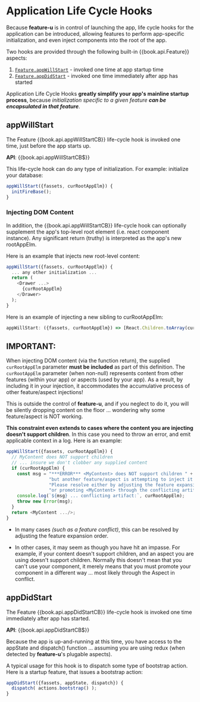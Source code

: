 # Application Life Cycle Hooks

Because **feature-u** is in control of launching the app, life cycle
hooks for the application can be introduced, allowing features to
perform app-specific initialization, and even inject components into
the root of the app.

Two hooks are provided through the following built-in
{{book.api.Feature}} aspects:

1. [`Feature.appWillStart`](#appwillstart) - invoked one time at app startup time
2. [`Feature.appDidStart`](#appdidstart)   - invoked one time immediately after app has started

Application Life Cycle Hooks **greatly simplify your app's mainline
startup process**, because _initialization specific to a given feature
**can be encapsulated in that feature**_.


## appWillStart

The Feature {{book.api.appWillStartCB}} life-cycle hook is invoked one
time, just before the app starts up.

**API**: {{book.api.appWillStartCB$}}

This life-cycle hook can do any type of initialization.  For example:
initialize your database:

```js
appWillStart({fassets, curRootAppElm}) {
  initFireBase();
}
```

### Injecting DOM Content

In addition, the {{book.api.appWillStartCB}} life-cycle hook can
optionally supplement the app's top-level root element (i.e. react
component instance).  Any significant return (truthy) is interpreted
as the app's new rootAppElm.

Here is an example that injects new root-level content:

```js
appWillStart({fassets, curRootAppElm}) {
  ... any other initialization ...
  return (
    <Drawer ...>
      {curRootAppElm}
    </Drawer>
  );
}
```

Here is an example of injecting a new sibling to curRootAppElm:
```js
appWillStart: ({fassets, curRootAppElm}) => [React.Children.toArray(curRootAppElm), <Notify key="Notify"/>]
```

**IMPORTANT**: 
---

When injecting DOM content (via the function return), the supplied
`curRootAppElm` parameter **must be included** as part of this
definition.
The `curRootAppElm` parameter (when non-null) represents content from
other features (within your app) or aspects (used by your app).
As a result, by including it in your injection, it accommodates the
accumulative process of other feature/aspect injections!

This is outside the control of **feature-u**, and if you neglect to do
it, you will be silently dropping content on the floor ... wondering
why some feature/aspect is NOT working.

**This constraint even extends to cases where the content you are
injecting doesn't support children**.  In this case you need to throw
an error, and emit applicable context in a log.
Here is an example:

```js
appWillStart({fassets, curRootAppElm}) {
  // MyContent does NOT support children
  // ... insure we don't clobber any supplied content
  if (curRootAppElm) {
    const msg = "***ERROR*** <MyContent> does NOT support children " +
                "but another feature/aspect is attempting to inject it's content. " +
                "Please resolve either by adjusting the feature expansion order, " +
                "or promoting <MyContent> through the conflicting artifact.";
    console.log(`${msg} ... conflicting artifact:`, curRootAppElm);
    throw new Error(msg);
  }
  return <MyContent .../>;
}
```

- In many cases _(such as a feature conflict)_, this can be resolved
  by adjusting the feature expansion order.

- In other cases, it may seem as though you have hit an impasse.  For
  example, if your content doesn't support children, and an aspect
  you are using doesn't support children.  Normally this doesn't mean
  that you can't use your component, it merely means that you must
  promote your component in a different way ... most likely through
  the Aspect in conflict.


## appDidStart

The Feature {{book.api.appDidStartCB}} life-cycle hook is invoked one
time immediately after app has started.

**API**: {{book.api.appDidStartCB$}}

Because the app is up-and-running at this time, you have access to the
appState and dispatch() function ... assuming you are using redux
(when detected by **feature-u**'s plugable aspects).

A typical usage for this hook is to dispatch some type of bootstrap
action.  Here is a startup feature, that issues a bootstrap action:

```js
appDidStart({fassets, appState, dispatch}) {
  dispatch( actions.bootstrap() );
}
```
